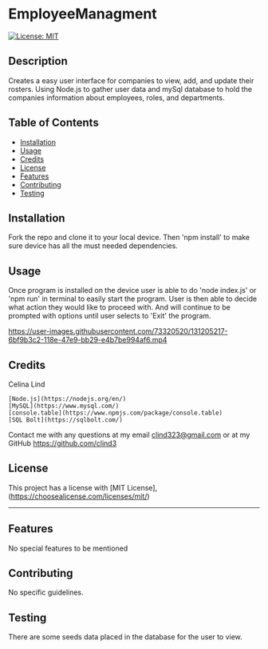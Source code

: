 # EmployeeManagment

[![License: MIT](https://img.shields.io/badge/License-MIT-yellow.svg)](https://opensource.org/licenses/MIT)
  
  ## Description

  Creates a easy user interface for companies to view, add, and update their rosters. Using Node.js to gather user data and mySql database to hold the companies information about employees, roles, and departments.

  ## Table of Contents
  - [Installation](#installation)
  - [Usage](#usage)
  - [Credits](#credits)
  - [License](#license)
  - [Features](#features)
  - [Contributing](#contributing)
  - [Testing](#testing)

  ## Installation

  Fork the repo and clone it to your local device. Then 'npm install' to make sure device has all the must needed dependencies.

  ## Usage

  Once program is installed on the device user is able to do 'node index.js' or 'npm run' in terminal to easily start the program. User is then able to decide what action they would like to proceed with. And will continue to be prompted with options until user selects to 'Exit' the program.
  
  

https://user-images.githubusercontent.com/73320520/131205217-6bf9b3c2-118e-47e9-bb29-e4b7be994af6.mp4



  ## Credits

  Celina Lind

    [Node.js](https://nodejs.org/en/) 
    [MySQL](https://www.mysql.com/)
    [console.table](https://www.npmjs.com/package/console.table)
    [SQL Bolt](https://sqlbolt.com/)

 Contact me with any questions at my email clind323@gmail.com or at my GitHub https://github.com/clind3

  ## License

  This project has a license with [MIT License], (https://choosealicense.com/licenses/mit/)
  

  ---

  ## Features

  No special features to be mentioned

  ## Contributing

  No specific guidelines.

  ## Testing

  There are some seeds data placed in the database for the user to view.
